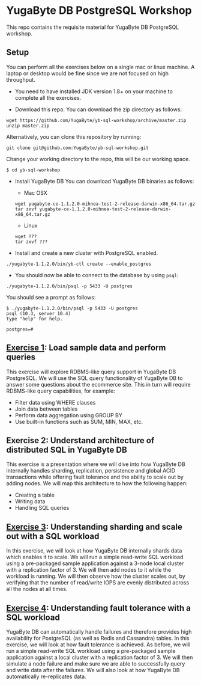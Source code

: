 # YugaByte DB PostgreSQL Workshop

This repo contains the requisite material for YugaByte DB PostgreSQL workshop.

## Setup

You can perform all the exercises below on a single mac or linux machine. A laptop or desktop would be fine since we are not focused on high throughput.

* You need to have installed JDK version 1.8+ on your machine to complete all the exercises.

* Download this repo. You can download the zip directory as follows:
```
wget https://github.com/YugaByte/yb-sql-workshop/archive/master.zip
unzip master.zip
```
Alternatively, you can clone this repository by running:
```
git clone git@github.com:YugaByte/yb-sql-workshop.git
```
Change your working directory to the repo, this will be our working space.
```
$ cd yb-sql-workshop
```

* Install YugaByte DB You can download YugaByte DB binaries as follows:

  * Mac OSX
  ```
  wget yugabyte-ce-1.1.2.0-mihnea-test-2-release-darwin-x86_64.tar.gz
  tar zxvf yugabyte-ce-1.1.2.0-mihnea-test-2-release-darwin-x86_64.tar.gz
  ```

  * Linux
  ```
  wget ???
  tar zxvf ???
  ```

* Install and create a new cluster with PostgreSQL enabled.
```
./yugabyte-1.1.2.0/bin/yb-ctl create --enable_postgres
```

* You should now be able to connect to the database by using `psql`:
```
./yugabyte-1.1.2.0/bin/psql -p 5433 -U postgres
```

You should see a prompt as follows:
```
$ ./yugabyte-1.1.2.0/bin/psql -p 5433 -U postgres
psql (10.3, server 10.4)
Type "help" for help.

postgres=#
```

## [Exercise 1](query-using-bi-tools): Load sample data and perform queries

This exercise will explore RDBMS-like query support in YugaByte DB PostgreSQL. We will use the SQL query functionality of YugaByte DB to answer some questions about the ecommerce site. This in turn will require RDBMS-like query capabilities, for example:
* Filter data using WHERE clauses
* Join data between tables
* Perform data aggregation using GROUP BY
* Use built-in functions such as SUM, MIN, MAX, etc.

## Exercise 2: Understand architecture of distributed SQL in YugaByte DB

This exercise is a presentation where we will dive into how YugaByte DB internally handles sharding, replication, persistence and global ACID transactions while offering fault tolerance and the ability to scale out by adding nodes. We will map this architecture to how the following happen:
* Creating a table
* Writing data
* Handling SQL queries

## [Exercise 3](https://docs.yugabyte.com/latest/explore/): Understanding sharding and scale out with a SQL workload

In this exercise, we will look at how YugaByte DB internally shards data which enables it to scale. We will run a simple read-write SQL workload using a pre-packaged sample application against a 3-node local cluster with a replication factor of 3. We will then add nodes to it while the workload is running. We will then observe how the cluster scales out, by verifying that the number of read/write IOPS are evenly distributed across all the nodes at all times.


## [Exercise 4](https://docs.yugabyte.com/latest/explore/): Understanding fault tolerance with a SQL workload

YugaByte DB can automatically handle failures and therefore provides high availability for PostgreSQL (as well as Redis and Cassandra) tables. In this exercise, we will look at how fault tolerance is achieved. As before, we will run a simple read-write SQL workload using a pre-packaged sample application against a local cluster with a replication factor of 3. We will then simulate a node failure and make sure we are able to successfully query and write data after the failures. We will also look at how YugaByte DB automatically re-replicates data.


